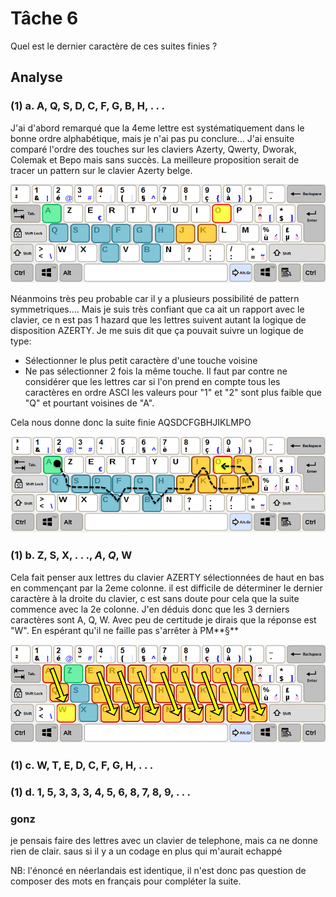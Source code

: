 # Tâche 6

Quel est le dernier caractère de ces suites finies ?

## Analyse

### (1) a. A, Q, S, D, C, F, G, B, H, . . .

J'ai d'abord remarqué que la 4eme lettre est systématiquement dans le bonne ordre alphabétique, mais je n'ai pas pu conclure...
J'ai ensuite comparé l'ordre des touches sur les claviers Azerty, Qwerty, Dworak, Colemak et Bepo mais sans succès.
La meilleure proposition serait de tracer un pattern sur le clavier Azerty belge.

![Soluce](6A_Soluce.png)

Néanmoins très peu probable car il y a plusieurs possibilité de pattern symmetriques....
Mais je suis très confiant que ca ait un rapport avec le clavier, ce n est pas 1 hazard que les lettres suivent autant la logique de disposition AZERTY.
Je me suis dit que ça pouvait suivre un logique de type: 
- Sélectionner le plus petit caractère d'une touche voisine 
- Ne pas sélectionner 2 fois la même touche.
Il faut par contre ne considérer que les lettres car si l'on prend en compte tous les caractères en ordre ASCI les valeurs pour "1" et "2" sont plus faible que "Q" et pourtant voisines de "A".

Cela nous donne donc la suite finie AQSDCFGBHJIKLMPO

![Soluce](6A_Soluce2.png)

### (1) b. Z, S, X, . . ., *A*, *Q*, **W**

Cela fait penser aux lettres du clavier AZERTY sélectionnées de haut en bas en commençant par la 2eme colonne. il est difficile de déterminer le dernier caractère à la droite du clavier, c est sans doute pour cela que la suite commence avec la 2e colonne.
J'en déduis donc que les 3 derniers caractères sont A, Q, W. Avec peu de certitude je dirais que la réponse est "W". En espérant qu'il ne faille pas s'arrêter à PM**§**

![Soluce](6B_Soluce.png)

### (1) c. W, T, E, D, C, F, G, H, . . .

### (1) d. 1, 5, 3, 3, 3, 4, 5, 6, 8, 7, 8, 9, . . .

### gonz
je pensais faire des lettres avec un clavier de telephone, mais ca ne donne rien de clair. saus si il y a un codage en plus qui m'aurait echappé

NB: l'énoncé en néerlandais est identique, il n'est donc pas question de composer des mots en français pour compléter la suite. 
